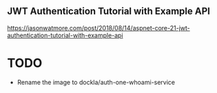 ## JWT Authentication Tutorial with Example API 

https://jasonwatmore.com/post/2018/08/14/aspnet-core-21-jwt-authentication-tutorial-with-example-api

# TODO

- Rename the image to dockla/auth-one-whoami-service
